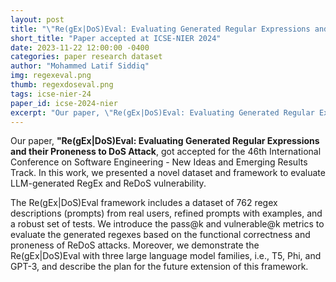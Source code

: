 ```yaml
---
layout: post
title: "\"Re(gEx|DoS)Eval: Evaluating Generated Regular Expressions and their Proneness to DoS Attacks\" accepted at ICSE-NIER 2024."
short_title: "Paper accepted at ICSE-NIER 2024"
date: 2023-11-22 12:00:00 -0400
categories: paper research dataset
author: "Mohammed Latif Siddiq"
img: regexeval.png
thumb: regexdoseval.png
tags: icse-nier-24
paper_id: icse-2024-nier
excerpt: "Our paper, \"Re(gEx|DoS)Eval: Evaluating Generated Regular Expressions and their Proneness to DoS Attack\", got accepted for The 46th International Conference on Software Engineering - New Ideas and Emerging Results Track."
---
```


Our paper, **"Re(gEx\|DoS)Eval: Evaluating Generated Regular Expressions and their Proneness to DoS Attack**, got accepted for the 46th International Conference on Software Engineering - New Ideas and Emerging Results Track. In this work, we presented a novel dataset and framework to evaluate LLM-generated RegEx and ReDoS vulnerability. 

The Re(gEx\|DoS)Eval framework includes a dataset of 762 regex descriptions (prompts) from real users, refined prompts with examples, and a robust set of tests. We introduce the pass@k and vulnerable@k metrics to evaluate the generated regexes based on the functional correctness and proneness of ReDoS attacks. Moreover, we demonstrate the Re(gEx\|DoS)Eval with three large language model families, i.e., T5, Phi, and GPT-3, and describe the plan for the future extension of this framework.
